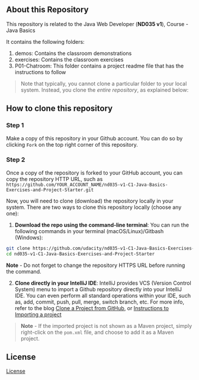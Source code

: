 ## About this Repository
This repository is related to the Java Web Developer (**ND035 v1**), Course - Java Basics

It contains the following folders:
1. demos: Contains the classroom demonstrations
2. exercises: Contains the classroom exercises
3. P01-Chatroom: This folder contains a project readme file that has the instructions to follow

>Note that typically, you cannot clone a particular folder to your local system. Instead, you clone the *entire repository*, as explained below:

## How to clone this repository
### Step 1
Make a copy of this repository in your Github account. You can do so by clicking `Fork` on the top right corner of this repository. 


### Step 2
Once a copy of the repository is forked to your GitHub account, you can copy the repository HTTP URL, such as `https://github.com/YOUR_ACCOUNT_NAME/nd035-v1-C1-Java-Basics-Exercises-and-Project-Starter.git`


Now, you will need to clone (download) the repository locally in your system. There are two ways to clone this repository locally (choose any one):
1. **Download the repo using the command-line terminal**:
You can run the following commands in your terminal (macOS/Linux)/Gitbash (Windows):
```bash
git clone https://github.com/udacity/nd035-v1-C1-Java-Basics-Exercises-and-Project-Starter.git
cd nd035-v1-C1-Java-Basics-Exercises-and-Project-Starter
```
**Note** - Do not forget to change the repository HTTPS URL before running the command. 


2. **Clone directly in your IntelliJ IDE**: 
IntelliJ provides VCS (Version Control System) menu to import a Github repository directly into your IntelliJ IDE. You can even perform all standard operations within your IDE, such as, add, commit, push, pull, merge, switch branch, etc. For more info, refer to the blog [Clone a Project from GitHub](https://blog.jetbrains.com/idea/2020/10/clone-a-project-from-github/), or [Instructions to Importing a project ](https://www.jetbrains.com/help/idea/import-project-or-module-wizard.html)

>**Note** - If the imported project is not shown as a Maven project, simply right-click on the `pom.xml` file, and choose to add it as a Maven project.


## License
[License](LICENSE.txt)
